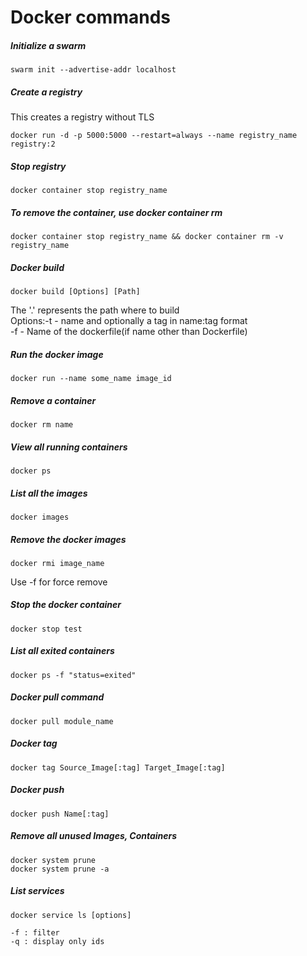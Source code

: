 # Docker commands

##### Initialize a swarm 
```
swarm init --advertise-addr localhost
```

##### Create a registry  
This creates a registry without TLS
```
docker run -d -p 5000:5000 --restart=always --name registry_name registry:2
```

##### Stop registry
```
docker container stop registry_name
```

##### To remove the container, use docker container rm
```
docker container stop registry_name && docker container rm -v registry_name
```

##### Docker build
```
docker build [Options] [Path] 
```
The '.' represents the path where to build  
Options:-t - name and optionally a tag in name:tag format  
        -f - Name of the dockerfile(if name other than Dockerfile)

##### Run the docker image
```
docker run --name some_name image_id
```

##### Remove a container
```
docker rm name
```

##### View all running containers
```
docker ps
```

##### List all the images
```
docker images
```

##### Remove the docker images
```
docker rmi image_name
```
Use -f for force remove  

##### Stop the docker container
```
docker stop test
```

##### List all exited containers
```
docker ps -f "status=exited"
```

##### Docker pull command
```
docker pull module_name
```

##### Docker tag 
```
docker tag Source_Image[:tag] Target_Image[:tag]
```

##### Docker push
```
docker push Name[:tag]
```

##### Remove all unused Images, Containers
```
docker system prune  
docker system prune -a  
```

##### List services
```
docker service ls [options]

-f : filter
-q : display only ids
```

